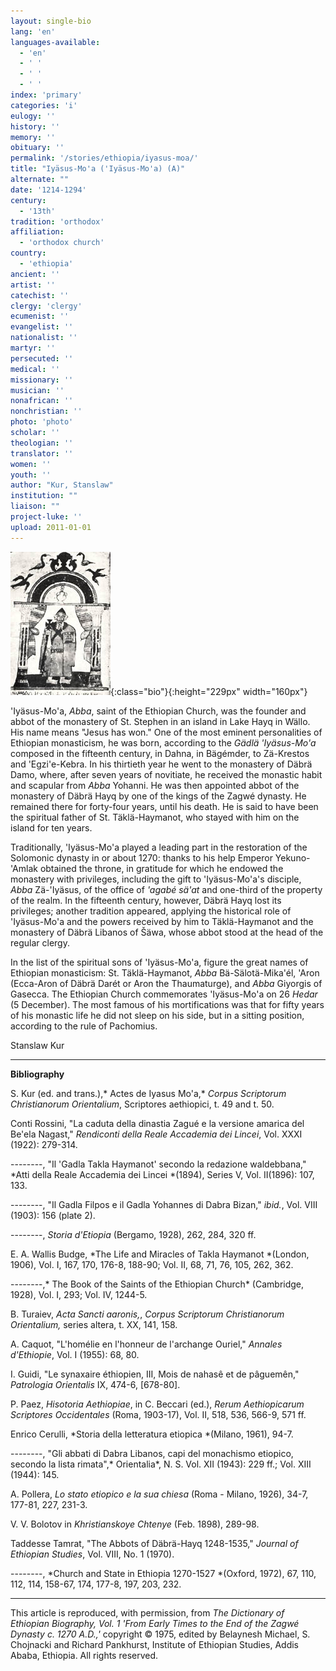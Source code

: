 ```yaml
---
layout: single-bio
lang: 'en'
languages-available:
  - 'en'
  - ' '
  - ' '
  - ' '
index: 'primary'
categories: 'i'
eulogy: ''
history: ''
memory: ''
obituary: ''
permalink: '/stories/ethiopia/iyasus-moa/'
title: "Iyäsus-Mo'a ('Iyäsus-Mo'a) (A)"
alternate: ""
date: '1214-1294'
century:
  - '13th'
tradition: 'orthodox'
affiliation:
  - 'orthodox church'
country:
  - 'ethiopia'
ancient: ''
artist: ''
catechist: ''
clergy: 'clergy'
ecumenist: ''
evangelist: ''
nationalist: ''
martyr: ''
persecuted: ''
medical: ''
missionary: ''
musician: ''
nonafrican: ''
nonchristian: ''
photo: 'photo'
scholar: ''
theologian: ''
translator: ''
women: ''
youth: ''
author: "Kur, Stanslaw"
institution: ""
liaison: ""
project-luke: ''
upload: 2011-01-01
---
```


![Iyasus Moa](/images/bio-pics/ethiopia/iyasus-moa/Iyasus-moa-small.jpg){:class="bio"}{:height="229px" width="160px"}

'Iy&auml;sus-Mo'a, *Abba*, saint of the Ethiopian Church, was the founder and abbot of the monastery of St. Stephen in an island in Lake Hayq in Wällo. His name means "Jesus has won." One of the most eminent personalities of Ethiopian monasticism, he was born, according to the *Gädlä 'Iyäsus-Mo'a* composed in the fifteenth century, in Dahna, in Bägémder, to Zä-Krestos and 'Egzi'e-Kebra. In his thirtieth year he went to the monastery of Däbrä Damo, where, after seven years of novitiate, he received the monastic habit and scapular from *Abba* Yohanni. He was then appointed abbot of the monastery of Däbrä Hayq by one of the kings of the Zagwé dynasty. He remained there for forty-four years, until his death. He is said to have been the spiritual father of St. Täklä-Haymanot, who stayed with him on the island for ten years.

Traditionally, 'Iyäsus-Mo'a played a leading part in the restoration of the Solomonic dynasty in or about 1270: thanks to his help Emperor Yekuno-'Amlak obtained the throne, in gratitude for which he endowed the monastery with privileges, including the gift to 'Iyäsus-Mo'a's disciple, *Abba* Zä-'Iyäsus, of the office of *'agabé sä'at* and one-third of the property of the realm. In the fifteenth century, however, Däbrä Hayq lost its privileges; another tradition appeared, applying the historical role of 'Iyäsus-Mo'a and the powers received by him to Täklä-Haymanot and the monastery of Däbrä Libanos of Šäwa, whose abbot stood at the head of the regular clergy.

In the list of the spiritual sons of 'Iyäsus-Mo'a, figure the great names of Ethiopian monasticism: St. Täklä-Haymanot, *Abba* Bä-Sälotä-Mika'él, 'Aron (Ecca-Aron of Däbrä Darét or Aron the Thaumaturge), and *Abba* Giyorgis of Gasecca. The Ethiopian Church commemorates 'Iyäsus-Mo'a on 26 *Hedar* (5 December). The most famous of his mortifications was that for fifty years of his monastic life he did not sleep on his side, but in a sitting position, according to the rule of Pachomius.

Stanslaw Kur

---

**Bibliography**

S. Kur (ed. and trans.),* Actes de Iyasus Mo'a,* *Corpus Scriptorum Christianorum Orientalium*, Scriptores aethiopici, t. 49 and t. 50.

Conti Rossini, "La caduta della dinastia Zagué e la versione amarica del Be'ela Nagast," *Rendiconti della Reale Accademia dei Lincei*, Vol. XXXI (1922): 279-314.

--------, "Il 'Gadla Takla Haymanot' secondo la redazione waldebbana," *Atti della Reale Accademia dei Lincei *(1894), Series V, Vol. II(1896): 107, 133.

--------, "Il Gadla Filpos e il Gadla Yohannes di Dabra Bizan," *ibid.*, Vol. VIII (1903): 156 (plate 2).

--------, *Storia d'Etiopia* (Bergamo, 1928), 262, 284, 320 ff.

E. A. Wallis Budge, *The Life and Miracles of Takla Haymanot *(London, 1906), Vol. I, 167, 170, 176-8, 188-90; Vol. II, 68, 71, 76, 105, 262, 362.

--------,* The Book of the Saints of the Ethiopian Church* (Cambridge, 1928), Vol. I, 293; Vol. IV, 1244-5.

B. Turaiev, *Acta Sancti aaronis,*, *Corpus Scriptorum Christianorum Orientalium,* series altera, t. XX, 141, 158.

A. Caquot, "L'homélie en l'honneur de l'archange Ouriel," *Annales d'Ethiopie*, Vol. I (1955): 68, 80.

I. Guidi, "Le synaxaire éthiopien, III, Mois de nahasê et de pâguemên," *Patrologia Orientalis* IX, 474-6, [678-80].

P. Paez, *Hisotoria Aethiopiae*, in C. Beccari (ed.), *Rerum Aethiopicarum Scriptores Occidentales* (Roma, 1903-17), Vol. II, 518, 536, 566-9, 571 ff.

Enrico Cerulli, *Storia della letteratura etiopica *(Milano, 1961), 94-7.

--------, "Gli abbati di Dabra Libanos, capi del monachismo etiopico, secondo la lista rimata",* Orientalia*, N. S. Vol. XII (1943): 229 ff.; Vol. XIII (1944): 145.

A. Pollera, *Lo stato etiopico e la sua chiesa* (Roma - Milano, 1926), 34-7, 177-81, 227, 231-3.

V. V.  Bolotov in *Khristianskoye Chtenye* (Feb. 1898), 289-98.

Taddesse Tamrat, "The Abbots of Däbrä-Hayq 1248-1535," *Journal of Ethiopian Studies*, Vol. VIII, No. 1 (1970).

--------, *Church and State in Ethiopia 1270-1527 *(Oxford, 1972), 67, 110, 112, 114, 158-67, 174, 177-8, 197, 203, 232.

---

This article is reproduced, with permission, from *The Dictionary of Ethiopian Biography, Vol. 1 'From Early Times to the End of the Zagwé Dynasty c. 1270 A.D.,'* copyright &copy; 1975, edited by Belaynesh Michael, S. Chojnacki and Richard Pankhurst, Institute of Ethiopian Studies, Addis Ababa, Ethiopia.  All rights reserved.
